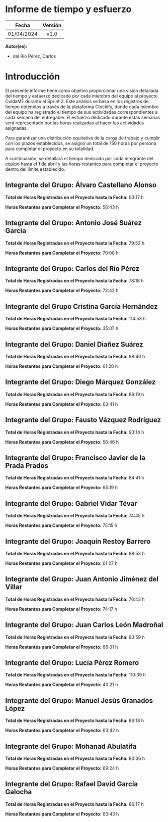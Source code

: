 # Informe de tiempo y esfuerzo

|**Fecha**|**Versión**|
| :-: | :-: |
|01/04/2024|v1.0|

**Autor(es):**
- del Río Pérez, Carlos

# Introducción
El presente informe tiene como objetivo proporcionar una visión detallada del tiempo y esfuerzo dedicado por cada miembro del equipo al proyecto CuidaME durante el Sprint 2. Este análisis se basa en los registros de tiempo obtenidos a través de la plataforma Clockify, donde cada miembro del equipo ha registrado el tiempo de sus actividades correspondientes a cada semana del entregable. El esfuerzo dedicado durante estas semanas será representado por las horas realizadas al hacer las actividades asignadas.

Para garantizar una distribución equitativa de la carga de trabajo y cumplir con los plazos establecidos, se asignó un total de 150 horas por persona para completar el proyecto en su totalidad.

A continuación, se detallará el tiempo dedicado por cada integrante del equipo hasta el 1 de abril y las horas restantes para completar el proyecto dentro del límite establecido.


## Integrante del Grupo: Álvaro Castellano Alonso
**Total de Horas Registradas en el Proyecto hasta la Fecha:** 93:17 h

**Horas Restantes para Completar el Proyecto:** 56:43 h

## Integrante del Grupo: Antonio José Suárez García
**Total de Horas Registradas en el Proyecto hasta la Fecha:** 79:52 h 

**Horas Restantes para Completar el Proyecto:** 70:08 h

## Integrante del Grupo: Carlos del Río Pérez
**Total de Horas Registradas en el Proyecto hasta la Fecha:** 78:18 h

**Horas Restantes para Completar el Proyecto:** 72:42 h

## Integrante del Grupo Cristina García Hernández
**Total de Horas Registradas en el Proyecto hasta la Fecha:** 114:53 h

**Horas Restantes para Completar el Proyecto:** 35:07 h

## Integrante del Grupo: Daniel Diañez Suárez
**Total de Horas Registradas en el Proyecto hasta la Fecha:** 88:40 h 

**Horas Restantes para Completar el Proyecto:** 61:20 h

## Integrante del Grupo: Diego Márquez González
**Total de Horas Registradas en el Proyecto hasta la Fecha:** 86:19 h

**Horas Restantes para Completar el Proyecto:** 63:41 h

## Integrante del Grupo: Fausto Vázquez Rodríguez
**Total de Horas Registradas en el Proyecto hasta la Fecha:** 93:14 h

**Horas Restantes para Completar el Proyecto:** 56:46 h

## Integrante del Grupo: Francisco Javier de la Prada Prados
**Total de Horas Registradas en el Proyecto hasta la Fecha:** 84:41 h

**Horas Restantes para Completar el Proyecto:** 65:19 h

## Integrante del Grupo: Gabriel Vidar Tévar
**Total de Horas Registradas en el Proyecto hasta la Fecha:** 74:45 h

**Horas Restantes para Completar el Proyecto:** 75:15 h

## Integrante del Grupo: Joaquín Restoy Barrero
**Total de Horas Registradas en el Proyecto hasta la Fecha:** 88:53 h

**Horas Restantes para Completar el Proyecto:** 61:07 h

## Integrante del Grupo: Juan Antonio Jiménez del Villar
**Total de Horas Registradas en el Proyecto hasta la Fecha:** 76:43 h

**Horas Restantes para Completar el Proyecto:** 74:17 h

## Integrante del Grupo: Juan Carlos León Madroñal
**Total de Horas Registradas en el Proyecto hasta la Fecha:** 83:59 h

**Horas Restantes para Completar el Proyecto:** 66:01 h

## Integrante del Grupo: Lucía Pérez Romero
**Total de Horas Registradas en el Proyecto hasta la Fecha:** 110:39 h

**Horas Restantes para Completar el Proyecto:** 40:21 h

## Integrante del Grupo: Manuel Jesús Granados López
**Total de Horas Registradas en el Proyecto hasta la Fecha:** 86:18 h

**Horas Restantes para Completar el Proyecto:** 63:42 h

## Integrante del Grupo: Mohanad Abulatifa
**Total de Horas Registradas en el Proyecto hasta la Fecha:** 80:36 h

**Horas Restantes para Completar el Proyecto:** 69:24 h

## Integrante del Grupo: Rafael David García Galocha 
**Total de Horas Registradas en el Proyecto hasta la Fecha:** 86:17 h

**Horas Restantes para Completar el Proyecto:** 63:43 h